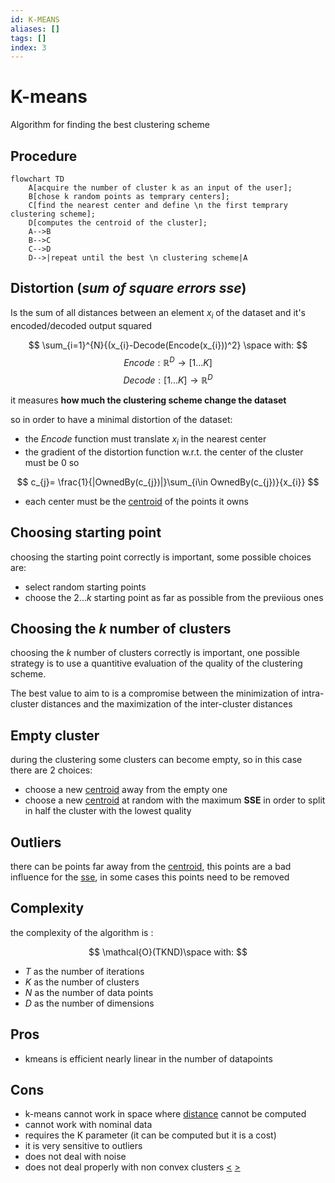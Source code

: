 ```yaml
---
id: K-MEANS
aliases: []
tags: []
index: 3
---
```


# K-means

Algorithm for finding the best clustering scheme

## Procedure

```mermaid
flowchart TD
	A[acquire the number of cluster k as an input of the user];
	B[chose k random points as temprary centers];
	C[find the nearest center and define \n the first temprary clustering scheme];
	D[computes the centroid of the cluster];
	A-->B
	B-->C
	C-->D
	D-->|repeat until the best \n clustering scheme|A

```

## Distortion (*sum of square errors sse*)

Is the sum of all distances between an element $x_{i}$ of the dataset and it's encoded/decoded output squared

$$
\sum_{i=1}^{N}{(x_{i}-Decode(Encode(x_{i}))^2} \space with:
$$
$$
Encode: \mathbb{R}^{D}\to [1 ... K]
$$
$$
Decode: [1 ... K]\to \mathbb{R}^{D}
$$

it measures **how much the clustering scheme change the dataset**

so in order to have a minimal distortion of the dataset:

- the $Encode$ function must translate $x_{i}$ in the nearest center
- the gradient of the distortion function w.r.t. the center of the cluster must be $0$ so

$$
c_{j}= \frac{1}{|OwnedBy(c_{j})|}\sum_{i\in OwnedBy(c_{j})}{x_{i}}
$$

- each center must be the [centroid](pages/datamining/clustering/clustering.md#centroid) of the points it owns


## Choosing starting point

choosing the starting point correctly is important, some possible choices are:

- select random starting points
- choose the $2...k$ starting point as far as possible from the previious ones

## Choosing the $k$ number of clusters

choosing the $k$ number of clusters correctly is important, one possible strategy is to use a quantitive evaluation of the quality of the clustering scheme.

The best value to aim to is a compromise between the minimization of intra-cluster distances and the maximization of the inter-cluster distances

## Empty cluster

during the clustering some clusters can become empty, so in this case there are 2 choices:

- choose a new [centroid](pages/datamining/clustering/clustering.md#centroid)  away from the empty one
- choose a new [centroid](pages/datamining/clustering/clustering.md#centroid) at random with the maximum **SSE** in order to split in half the cluster with the lowest quality


## Outliers

there can be points far away from the  [centroid](pages/datamining/clustering/clustering.md#centroid), this points are a bad influence for the [sse](#distortion%20(*sum%20of%20square%20errors%20sse*)), in some cases this points need to be removed

## Complexity

the complexity of the algorithm is :

$$
\mathcal{O}(TKND)\space with:
$$

- $T$  as the number of iterations
- $K$  as the number of clusters
- $N$  as the number of data points
- $D$  as the number of dimensions



## Pros

- kmeans is efficient nearly linear in the number of datapoints

## Cons

- k-means cannot work in space where [distance](pages/datamining/preprocessing/distances.md) cannot be computed
- cannot work with nominal data
- requires the K parameter (it can be computed but it is a cost)
- it is very sensitive to outliers
- does not deal with noise
- does not deal properly with non convex clusters
[<](pages/computer_vision/object_detection/instance_level_object_detection.md) [>](pages/computer_vision/object_detection/shape_based_matching.md)
